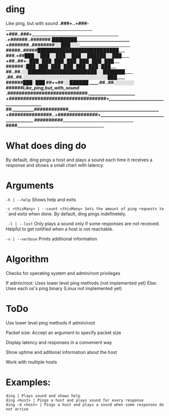 # ding
 Like ping, but with sound
 ____________.###+..+###-_______________________________________________________
_____________+###..###+________________________________________________________
_________.+######..#######._________________█████__███_________________________
________+#######.__.########_______________░░███__░░░__________________________
_______#####.__________.#####____________███████__████__████████____███████____
_______###._______________+##___________███░░███_░░███_░░███░░███__███░░███____
______+##.________________.##+_________░███_░███__░███__░███_░███_░███_░███____
______###__________________###_________░███_░███__░███__░███_░███_░███_░███____
______##.__________________.##.________░░████████_█████_████_█████░░███████____
_____.##.__________________.##._________░░░░░░░░_░░░░░_░░░░_░░░░░__░░░░░███____
_____###____________________###____________________________________███_░███____
_____##+____________________+##___________________________________░░██████_____
____.##.____________________.##.___________________________________░░░░░░______
____###______________________###____________Like_ping,_but_with_sound__________
___.############################.______________________________________________
+##################################+___________________________________________
##.__________##########___________##___________________________________________
+###############.__.+##############+___________________________________________
_____________##########________________________________________________________
________________####___________________________________________________________
# What does ding do
By default, ding pings a host and plays a sound each time it receives a response and shows a small chart with latency.

# Arguments

`-h | --help`
Shows help and exits

`-c <thisMany> | --count <thisMany>
Sets the amount of ping requests to `<thisMany>` and exits when done. By default, ding pings indefinetely.

` -l | --lost`
Only plays a sound only if some responses are not received. Helpful to get notified when a host is not reachable.

`-v | --verbose`
Prints additional information

# Algorithm
Checks for operating system and admin/root privileges

If admin/root:
	Uses lower level ping methods (not implemented yet)
Else:
	Uses each os's ping binary (Linux not implemented yet)

# ToDo

Use lower level ping methods if admin/root

Packet size: Accept an argument to specify packet size

Display latency and responses in a convenient way

Show uptime and aditional information about the host

Work with multiple hosts
# Examples:

```
ding | Plays sound and shows help
ding <host> | Pings a host and plays sound for every response
ding -d <host> | Pings a host and plays a sound when some responses do not arrive
```
